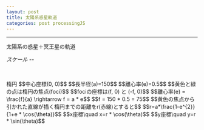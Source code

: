 ```yaml
---
layout: post
title: 太陽系惑星軌道
categories: post processingJS
---
```


-----
太陽系の惑星＋冥王星の軌道

<div class="row">
   <div class="col-xs-6">
       <canvas id="canvas1"></canvas>
       <div class="tz-container">
          <em>スケール -- </em>
          <div id="scale" class="sl"></div>
          <div id="scale-value" class="sl"></div>
       </div>  
   </div>
   <div class="col-xs-6">
      <pre>
</pre> 
   </div>
</div>

<br>
<div class="row">
   <div class="col-xs-6">
       <canvas id="canvas2"></canvas>
   </div>
   <div class="col-xs-6">
      楕円
      $$中心座標(0, 0)$$
      $$長半径(a)=150$$
      $$離心率(e)=0.5$$
      $$黄色と緑の点は楕円の焦点(foci)$$
      $$fociの座標は(f, 0) と (-f, 0)$$
      $$離心率(e) = \frac{f}{a} \rightarrow f = a * e$$
      $$f = 150 * 0.5 = 75$$
      $$黄色の焦点から引かれた直線が描く楕円までの距離をr(赤線)とすると$$
      $$r=a*\frac{1-e^{2}}{1+e * \cos(\theta)}$$
      $$x座標\quad x=r * \cos(\theta)$$
      $$y座標\quad y=r * \sin(\theta)$$ 
<pre>
</pre> 
   </div>
</div>



<script src="//code.jquery.com/jquery-1.11.3.js"></script>
<script src="//code.jquery.com/ui/1.11.4/jquery-ui.js"></script>
<script src="{{site.url}}/js/processing.min.js" charset="utf-8"></script>
<script src="https://cdn.rawgit.com/google/code-prettify/master/loader/run_prettify.js?skin=sons-of-obsidian"></script>
<script type="text/javascript" src="http://cdn.mathjax.org/mathjax/latest/MathJax.js?config=TeX-AMS-MML_SVG"></script>
<script type="text/javascript">
var $window = $(window)
  // make code pretty
  $('pre').addClass('prettyprint');
  $('pre').css({"background":"#111",
	  	           "font-size":"1.05em",
		                "border":"0px"}
		            );
  $('code').css({"font-size":"1.05em","color":"#f00"});


function sketchProc1(processing) {

var height = 900,
    width = 900;
var scale = 0.05;    
var font = new processing.PFont()
$(".sl").css({"display":"inline-block"});

$("#scale").slider({min:0.05, max: 1.8, value: 0.05, step: 0.002, animate: "fast"})
          .css({"width":"400px"});

$( "#scale-value" ).html( $( "#scale" ).slider("option", "value") );
// sliderのchangeイベントの処理
$( "#scale" ).on( "slidechange", function( event, ui ) {
    $( "#scale-value" ).html(ui.value);
    scale = ui.value;
    processing.background(0, 0, 0);
    for (var i = 0; i < orbits.length; i++) {
          orbits[i].display();
    };

} );
    processing.angleMode = "degrees";
    var Orbit = function(name,x,y,e,a,rot) {
        this.name = name;
        this.eccentricity = e;
        this.x = x;
        this.y = y;
        this.semiAxis = a;
        this.rot = rot;
    };

    Orbit.prototype.display = function() {

        processing.stroke(255,255,255);
        processing.strokeWeight(2);
        processing.fill(255, 255, 255);
        processing.pushMatrix();
        processing.scale(scale);
        // foci の　ｘ座標を計算
        var c = this.eccentricty * this.semiAxis;
        // 座標の移動
        processing.translate(width/(2*scale),height/(2*scale));

        var x0,y0;
        for (var i=0;i<360;i=i+0.05){
            var r = this.semiAxis*(1-Math.pow(this.eccentricity,2))/(1+this.eccentricity*processing.cos(i));
            var x = r*processing.cos(i);
            var y = r*processing.sin(i);
            // 原点で回転し座標返還
            var x1 = x*processing.cos(this.rot) - y*processing.sin(this.rot);
            var y1 = (x*processing.sin(this.rot) + y*processing.cos(this.rot))*-1;
            // 軌道描画
            processing.stroke(255,0,0);
            processing.point(x1,y1);
            // 文字表示位置を退避
            if (i===0){
              x0 = x1;
              y0 = y1;
            }
        }
        // 惑星名描画
        processing.textSize(12/scale);
        processing.text(this.name,x1,y1);
        processing.textAlign(processing.LEFT);
        // 太陽描画
        processing.noStroke();
        processing.fill(255,255,0);
        processing.ellipse(c,0,15,15);
        processing.popMatrix();
    };

    // setup
    processing.setup = function(){
        // canvas size 
        processing.size(width,height);
        // 初期軌道描画
        processing.background(0, 0, 0);
        for (var i = 0; i < orbits.length; i++) {
          orbits[i].display();
        };
    };

    // 軌道データ作成
    var orbits = [];
    orbits.push(new Orbit("Mercury",0,0,0.205,57.9,77.45)); 
    orbits.push(new Orbit("Venus",0,0,0.007,108.2,131.6)); 
    orbits.push(new Orbit("Earth",0,0,0.017,149.6,0)); 
    orbits.push(new Orbit("Mars",0,0,0.094,227.9,-23.94)); 
    orbits.push(new Orbit("Jupiter",0,0,0.049,778.6,14.73)); 
    orbits.push(new Orbit("Saturn",0,0,0.057,1433.5,92.6)); 
    orbits.push(new Orbit("Uranus",0,0,0.046,2872.5,170.95)); 
    orbits.push(new Orbit("Nepture",0,0,0.011,4495.1,44.96)); 
    orbits.push(new Orbit("Pluto",0,0,0.244,5906.4,224.07)); 

};  

function sketchProc2(processing) {

    var height = 400,
        width = 500;
    
    processing.angleMode = "degrees";
    
    var Orbit = function(x,y,e,a) {
        this.x = x;
        this.y = y;
        this.eccentricity = e;
        this.semiAxis = a;
    };

    Orbit.prototype.display = function() {
        processing.stroke(255,255,255);
        processing.strokeWeight(1);
        processing.fill(255, 255, 255);
        processing.pushMatrix();
        var c = this.eccentricity * this.semiAxis;
        processing.translate(width/2,height/2);
        for (var i=0;i<360;i=i+0.05){
            var r = this.semiAxis*(1-Math.pow(this.eccentricity,2))/(1+this.eccentricity*processing.cos(i));
            var x = r*processing.cos(i)+c;
            var y = r*processing.sin(i);
            processing.point(x,y);
        }
        processing.noStroke();
        processing.fill(255,255,0);
        processing.ellipse(c,0,15,15);
        processing.fill(0,255,0);
        processing.ellipse(-c,0,15,15);
        processing.popMatrix();
    };
    Orbit.prototype.drawLine = function(i) {
        processing.stroke(255,255,255);
        processing.strokeWeight(2);
        processing.fill(255, 255, 255);
        processing.pushMatrix();
        var c = this.eccentricity * this.semiAxis;
        processing.translate(width/2,height/2);
        var r = this.semiAxis*(1-Math.pow(this.eccentricity,2))/(1+this.eccentricity*processing.cos(i));
        var x = r*processing.cos(i)+c;
        var y = r*processing.sin(i);
        processing.stroke(255,0,0);
        processing.line(x,y,c,0);
        processing.stroke(255,255,255);
        processing.line(x,y,-c,0);

        processing.popMatrix();
    };

    var orbits = new Orbit(0,0,0.5,150);
    //orbits.push(new Orbit("Ellipse",0,0,0.5,150,0)); 

    // setup
    processing.setup = function(){
        // canvas size 
        processing.size(width,height);
        processing.frameRate(10);
    };


    var step = 0;
    processing.draw = function() {

        processing.background(66, 66, 66);
        orbits.drawLine(step);
        orbits.display();
        step -=0.02;
        if (step < -359.9) {step = 0};

    }; 
};  

var canvas1 = document.getElementById("canvas1");
var canvas2 = document.getElementById("canvas2");

// attaching the sketchProc function to the canvas
var p1 = new Processing(canvas1, sketchProc1);
var p2 = new Processing(canvas2, sketchProc2);

// p.exit(); to detach it
$("#reset2").on("click",function(){
  p2.exit(); //to detach it
  p2 = new Processing(canvas2, sketchProc2);  
});

</script>

